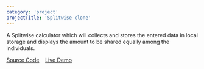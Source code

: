 ```yaml
---
category: 'project'
projectTitle: 'Splitwise clone'
---
```


A Splitwise calculator which will collects and stores the entered data in local storage and displays the amount to be shared equally among the individuals.

<a href="https://github.com/kabilansakthivelu/splitwise-clone" target="_blank">Source Code</a>&nbsp; &nbsp;
<a href="https://splitwise-clone-react.netlify.app/" target="_blank">Live Demo</a>